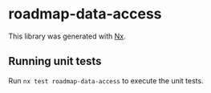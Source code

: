# roadmap-data-access

This library was generated with [Nx](https://nx.dev).

## Running unit tests

Run `nx test roadmap-data-access` to execute the unit tests.
